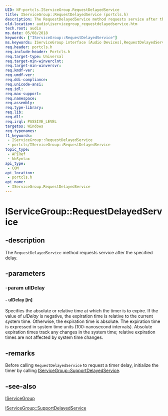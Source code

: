 ```yaml
---
UID: NF:portcls.IServiceGroup.RequestDelayedService
title: IServiceGroup::RequestDelayedService (portcls.h)
description: The RequestDelayedService method requests service after the specified delay.
old-location: audio\iservicegroup_requestdelayedservice.htm
tech.root: audio
ms.date: 05/08/2018
keywords: ["IServiceGroup::RequestDelayedService"]
ms.keywords: IServiceGroup interface [Audio Devices],RequestDelayedService method, IServiceGroup.RequestDelayedService, IServiceGroup::RequestDelayedService, RequestDelayedService, RequestDelayedService method [Audio Devices], RequestDelayedService method [Audio Devices],IServiceGroup interface, audio.iservicegroup_requestdelayedservice, audmp-routines_2f9be34c-bff3-46d4-a490-595c8f4311b9.xml, portcls/IServiceGroup::RequestDelayedService
req.header: portcls.h
req.include-header: Portcls.h
req.target-type: Universal
req.target-min-winverclnt: 
req.target-min-winversvr: 
req.kmdf-ver: 
req.umdf-ver: 
req.ddi-compliance: 
req.unicode-ansi: 
req.idl: 
req.max-support: 
req.namespace: 
req.assembly: 
req.type-library: 
req.lib: 
req.dll: 
req.irql: PASSIVE_LEVEL
targetos: Windows
req.typenames: 
f1_keywords:
 - IServiceGroup::RequestDelayedService
 - portcls/IServiceGroup::RequestDelayedService
topic_type:
 - APIRef
 - kbSyntax
api_type:
 - COM
api_location:
 - portcls.h
api_name:
 - IServiceGroup.RequestDelayedService
---
```


# IServiceGroup::RequestDelayedService


## -description

The <code>RequestDelayedService</code> method requests service after the specified delay.

## -parameters

### -param ullDelay

#### - ulDelay [in]

Specifies the absolute or relative time at which the timer is to expire. If the value of <i>ulDelay</i> is negative, the expiration time is relative to the current system time. Otherwise, the expiration time is absolute. The expiration time is expressed in system time units (100-nanosecond intervals). Absolute expiration times track any changes in the system time; relative expiration times are not affected by system time changes.

## -remarks

Before calling <code>RequestDelayedService</code> to request a timer delay, initialize the timer by calling <a href="/windows-hardware/drivers/ddi/portcls/nf-portcls-iservicegroup-supportdelayedservice">IServiceGroup::SupportDelayedService</a>.

## -see-also

<a href="/windows-hardware/drivers/ddi/portcls/nn-portcls-iservicegroup">IServiceGroup</a>



<a href="/windows-hardware/drivers/ddi/portcls/nf-portcls-iservicegroup-supportdelayedservice">IServiceGroup::SupportDelayedService</a>
